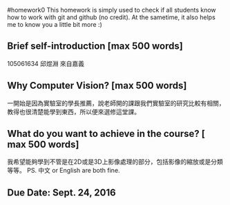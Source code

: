 #homework0
This homework is simply used to check if all students know how to work with git and github (no credit).
At the sametime, it also helps me to know you a little bit more :)

## Brief self-introduction [max 500 words]
105061634  邱煜淵 來自嘉義
## Why Computer Vision? [max 500 words]
一開始是因為實驗室的學長推薦，說老師開的課跟我們實驗室的研究比較有相關，教得也很清楚能學到東西，所以便來選修這堂課。
## What do you want to achieve in the course? [ max 500 words]
我希望能夠學到不管是在2D或是3D上影像處理的部分，包括影像的縮放或是分類等等。
PS. 中文 or English are both fine.

## Due Date: Sept. 24, 2016
